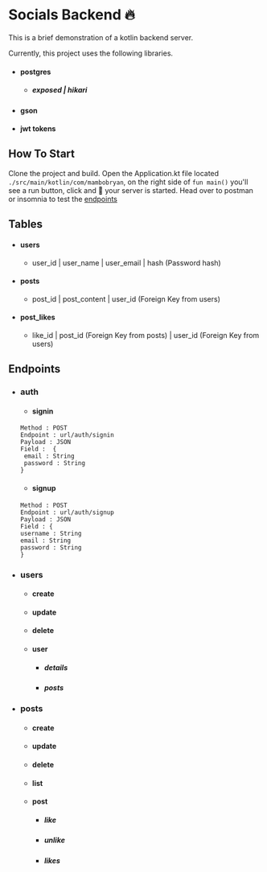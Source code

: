 # Socials Backend :fire:

This is a brief demonstration of a kotlin backend server.

Currently, this project uses the following libraries.

- #### postgres
    - ##### exposed | hikari
- #### gson
- #### jwt tokens

## How To Start

Clone the project and build. Open the Application.kt file located `./src/main/kotlin/com/mambobryan`, on the right side
of `fun main()` you'll see a run button, click and :drum: your server is started. Head over to postman or insomnia to test the [endpoints](#endpoints)

## Tables

- #### users
    - user_id | user_name | user_email | hash (Password hash)
- #### posts
    - post_id | post_content | user_id (Foreign Key from users)
- #### post_likes
    - like_id | post_id (Foreign Key from posts) | user_id (Foreign Key from users)

## Endpoints

- ### auth
    - #### signin
  ```
  Method : POST
  Endpoint : url/auth/signin
  Payload : JSON
  Field :  {
   email : String
   password : String
  }
  ```
    - #### signup
  ```
  Method : POST
  Endpoint : url/auth/signup
  Payload : JSON
  Field : {
  username : String
  email : String
  password : String
  }
  ```
- ### users
    - #### create
    - #### update
    - #### delete
    - #### user
        - ##### details
        - ##### posts
- ### posts
    - #### create
    - #### update
    - #### delete
    - #### list
    - #### post
        - ##### like
        - ##### unlike
        - ##### likes
